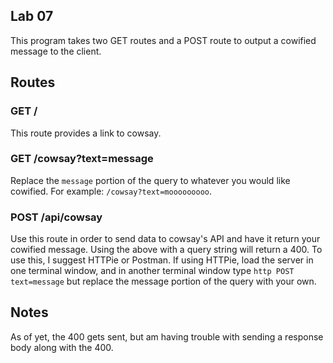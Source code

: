 ## Lab 07

This program takes two GET routes and a POST route to output a cowified message to the client.

## Routes

### GET /

This route provides a link to cowsay.

### GET /cowsay?text=message

Replace the `message` portion of the query to whatever you would like cowified. For example: `/cowsay?text=mooooooooo`.

### POST /api/cowsay

Use this route in order to send data to cowsay's API and have it return your cowified message. Using the above with a query string will return a 400. To use this, I suggest HTTPie or Postman. If using HTTPie, load the server in one terminal window, and in another terminal window type `http POST text=message` but replace the message portion of the query with your own.

## Notes
As of yet, the 400 gets sent, but am having trouble with sending a response body along with the 400.

